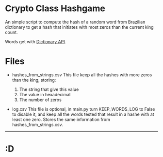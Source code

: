 # Crypto Class Hashgame
 
An simple script to compute the hash of a random word from Brazilian dictionary to get a hash that initiates with most zeros than the current king count.

Words get with [Dictionary API](https://api.dicionario-aberto.net).

# Files

- hashes_from_strings.csv
    This file keep all the hashes with more zeros than the king, storing:
    1. The string that give this value
    1. The value in hexadecimal
    1. The number of zeros

- log.csv
    This file is optional, in main.py turn KEEP_WORDS_LOG to False to disable it, and keep all the words tested that result in a hashe with at least one zero. Stores the same information from hashes_from_strings.csv.
---
# :D